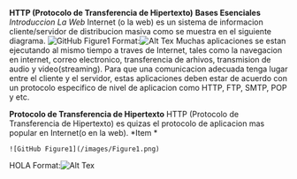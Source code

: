 **HTTP (Protocolo de Transferencia de Hipertexto)**
**Bases Esenciales**
*Introduccion*
*La Web*
Internet (o la web) es un sistema de informacion cliente/servidor de distribucion masiva como se muestra en el siguiente diagrama.
![GitHub Figure1](/images/Figure1.png)
Format:![Alt Tex](url)
Muchas aplicaciones se estan ejecutando al mismo tiempo a traves de Internet, tales como la navegacion en internet, correo electronico, transferencia de arhivos, transmision de audio y video(streaming). Para que una comunicacion adecuada tenga lugar entre el cliente y el servidor, estas aplicaciones deben estar de acuerdo con un protocolo especifico de nivel de aplicacion como HTTP, FTP, SMTP, POP y  etc.

**Protocolo de Transferencia de Hipertexto**
HTTP (Protocolo de Transferencia de Hipertexto) es quizas el protocolo de aplicacion mas popular en Internet(o en la web).
*Item *

	![GitHub Figure1](/images/Figure1.png)
HOLA
Format:![Alt Tex](url)
